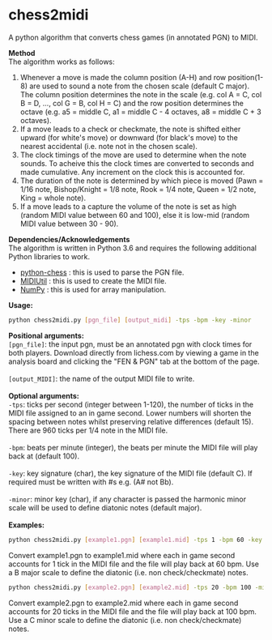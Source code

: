 # chess2midi
A python algorithm that converts chess games (in annotated PGN) to MIDI.

**Method** <br>
The algorithm works as follows: <br>
1. Whenever a move is made the column position (A-H) and row position(1-8) are used to sound a note from the chosen scale (default C major). The column position determines the note in the scale (e.g. col A = C, col B = D, ..., col G = B, col H = C) and the row position determines the octave (e.g. a5 = middle C, a1 = middle C - 4 octaves, a8 = middle C + 3 octaves).
2. If a move leads to a check or checkmate, the note is shifted either upward (for white's move) or downward (for black's move) to the nearest accidental (i.e. note not in the chosen scale). 
3. The clock timings of the move are used to determine when the note sounds. To acheive this the clock times are converted to seconds and made cumulative. Any increment on the clock this is accounted for. 
4. The duration of the note is determined by which piece is moved (Pawn = 1/16 note, Bishop/Knight = 1/8 note, Rook = 1/4 note, Queen = 1/2 note, King = whole note).
5. If a move leads to a capture the volume of the note is set as high (random MIDI value between 60 and 100), else it is low-mid (random MIDI value between 30 - 90). 

**Dependencies/Acknowledgements**<br>
The algorithm is written in Python 3.6 and requires the following additional Python libraries to work. 
* [python-chess](https://github.com/niklasf/python-chess) : this is used to parse the PGN file. 
* [MIDIUtil](https://github.com/MarkCWirt/MIDIUtil) : this is used to create the MIDI file. 
* [NumPy](https://numpy.org) : this is used for array manipulation. 

**Usage:**
```bash
python chess2midi.py [pgn_file] [output_midi] -tps -bpm -key -minor
```
**Positional arguments:** <br>
```[pgn_file]```: the input pgn, must be an annotated pgn with clock times for both players. Download directly from lichess.com by viewing a game in the analysis board and clicking the "FEN & PGN" tab at the bottom of the page. <br> <br>
```[output_MIDI]```: the name of the output MIDI file to write. <br> <br>
**Optional arguments:** <br>
```-tps```: ticks per second (integer between 1-120), the number of ticks in the MIDI file assigned to an in game second. Lower numbers will shorten the spacing between notes whilst preserving relative differences (default 15). There are 960 ticks per 1/4 note in the MIDI file. <br> <br>
```-bpm```: beats per minute (integer), the beats per minute the MIDI file will play back at (default 100). <br> <br>
```-key```: key signature (char), the key signature of the MIDI file (default C). If required must be written with #s e.g. (A# not Bb). <br> <br>
```-minor```: minor key (char), if any character is passed the harmonic minor scale will be used to define diatonic notes (default major).  <br> <br>
**Examples:** <br>
```bash
python chess2midi.py [example1.pgn] [example1.mid] -tps 1 -bpm 60 -key B
```
Convert example1.pgn to example1.mid where each in game second accounts for 1 tick in the MIDI file and the file will play back at 60 bpm. Use a B major scale to define the diatonic (i.e. non check/checkmate) notes.  

```bash
python chess2midi.py [example2.pgn] [example2.mid] -tps 20 -bpm 100 -minor T
```

Convert example2.pgn to example2.mid where each in game second accounts for 20 ticks in the MIDI file and the file will play back at 100 bpm. Use a C minor scale to define the diatonic (i.e. non check/checkmate) notes. 
